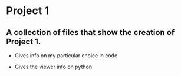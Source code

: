 # Project 1

## A collection of files that show the creation of Project 1.

- Gives info on my particular choice in code

- Gives the viewer info on python
